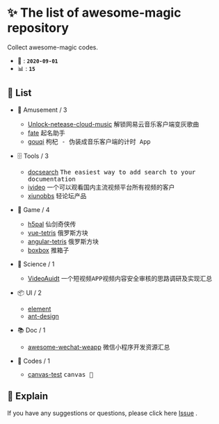 # ✨ The list of awesome-magic repository

Collect awesome-magic codes.

- 📆 : **`2020-09-01`**
- 📊 : **`15`**

## 📜 List

- 🎉 Amusement / 3
  - [Unlock-netease-cloud-music](https://github.com/awesome-magic/Unlock-netease-cloud-music) <kbd>解锁网易云音乐客户端变灰歌曲</kbd>
  - [fate](https://github.com/awesome-magic/fate) <kbd>起名助手</kbd>
  - [gouqi](https://github.com/awesome-magic/gouqi) <kbd>枸杞 - 伪装成音乐客户端的计时 App</kbd>

- 🗄 Tools / 3
  - [docsearch](https://github.com/awesome-magic/docsearch) <kbd>The easiest way to add search to your documentation</kbd>
  - [ivideo](https://github.com/awesome-magic/ivideo) <kbd>一个可以观看国内主流视频平台所有视频的客户</kbd>
  - [xiunobbs](https://github.com/awesome-magic/xiunobbs4.0) <kbd>轻论坛产品</kbd>

- 🗿 Game / 4
  - [h5pal](https://github.com/awesome-magic/h5pal) <kbd>仙剑奇侠传</kbd>
  - [vue-tetris](https://github.com/awesome-magic/vue-tetris) <kbd>俄罗斯方块</kbd>
  - [angular-tetris](https://github.com/awesome-magic/angular-tetris) <kbd>俄罗斯方块</kbd>
  - [boxbox](https://github.com/awesome-magic/boxbox) <kbd>推箱子</kbd>

- 💠 Science / 1
  - [VideoAuidt](https://github.com/awesome-magic/VideoAuidt) <kbd>一个短视频APP视频内容安全审核的思路调研及实现汇总</kbd>

- 📦 UI / 2
  - [element](https://github.com/awesome-magic/element) 
  - [ant-design](https://github.com/awesome-magic/ant-design)

- 📚 Doc / 1
  - [awesome-wechat-weapp](https://github.com/awesome-magic/awesome-wechat-weapp) <kbd>微信小程序开发资源汇总</kbd>

- 💾 Codes / 1
  - [canvas-test](https://github.com/awesome-magic/canvas-test) <kbd>canvas 🌰</kbd>

## 💭 Explain

If you have any suggestions or questions, please click here [Issue](https://github.com/awesome-magic/list/issues) .
